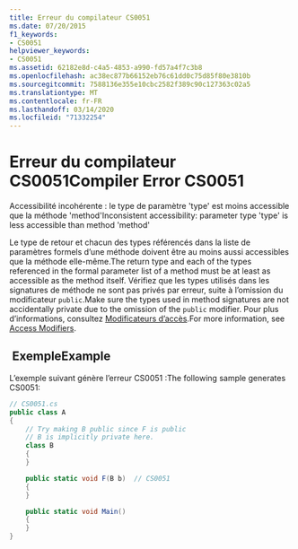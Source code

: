 ```yaml
---
title: Erreur du compilateur CS0051
ms.date: 07/20/2015
f1_keywords:
- CS0051
helpviewer_keywords:
- CS0051
ms.assetid: 62182e8d-c4a5-4853-a990-fd57a4f7c3b8
ms.openlocfilehash: ac38ec877b66152eb76c61dd0c75d85f80e3810b
ms.sourcegitcommit: 7588136e355e10cbc2582f389c90c127363c02a5
ms.translationtype: MT
ms.contentlocale: fr-FR
ms.lasthandoff: 03/14/2020
ms.locfileid: "71332254"
---
```

# <a name="compiler-error-cs0051"></a><span data-ttu-id="5f0c8-102">Erreur du compilateur CS0051</span><span class="sxs-lookup"><span data-stu-id="5f0c8-102">Compiler Error CS0051</span></span>

<span data-ttu-id="5f0c8-103">Accessibilité incohérente : le type de paramètre 'type' est moins accessible que la méthode 'method'</span><span class="sxs-lookup"><span data-stu-id="5f0c8-103">Inconsistent accessibility: parameter type 'type' is less accessible than method 'method'</span></span>

 <span data-ttu-id="5f0c8-104">Le type de retour et chacun des types référencés dans la liste de paramètres formels d’une méthode doivent être au moins aussi accessibles que la méthode elle-même.</span><span class="sxs-lookup"><span data-stu-id="5f0c8-104">The return type and each of the types referenced in the formal parameter list of a method must be at least as accessible as the method itself.</span></span> <span data-ttu-id="5f0c8-105">Vérifiez que les types utilisés dans les signatures de méthode ne sont pas privés par erreur, suite à l’omission du modificateur `public`.</span><span class="sxs-lookup"><span data-stu-id="5f0c8-105">Make sure the types used in method signatures are not accidentally private due to the omission of the `public` modifier.</span></span> <span data-ttu-id="5f0c8-106">Pour plus d’informations, consultez [Modificateurs d’accès](../../programming-guide/classes-and-structs/access-modifiers.md).</span><span class="sxs-lookup"><span data-stu-id="5f0c8-106">For more information, see [Access Modifiers](../../programming-guide/classes-and-structs/access-modifiers.md).</span></span>

## <a name="example"></a><span data-ttu-id="5f0c8-107"> Exemple</span><span class="sxs-lookup"><span data-stu-id="5f0c8-107">Example</span></span>
 <span data-ttu-id="5f0c8-108">L’exemple suivant génère l’erreur CS0051 :</span><span class="sxs-lookup"><span data-stu-id="5f0c8-108">The following sample generates CS0051:</span></span>

```csharp
// CS0051.cs
public class A
{
    // Try making B public since F is public
    // B is implicitly private here.
    class B
    {
    }

    public static void F(B b)  // CS0051
    {
    }

    public static void Main()
    {
    }
}
```

